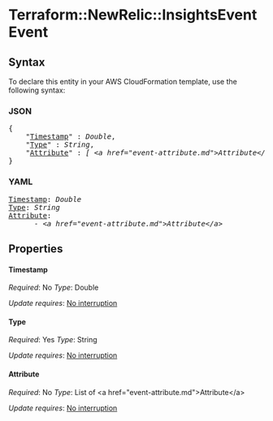 # Terraform::NewRelic::InsightsEvent Event

## Syntax

To declare this entity in your AWS CloudFormation template, use the following syntax:

### JSON

<pre>
{
    "<a href="#timestamp" title="Timestamp">Timestamp</a>" : <i>Double</i>,
    "<a href="#type" title="Type">Type</a>" : <i>String</i>,
    "<a href="#attribute" title="Attribute">Attribute</a>" : <i>[ &lt;a href=&#34;event-attribute.md&#34;&gt;Attribute&lt;/a&gt;, ... ]</i>
}
</pre>

### YAML

<pre>
<a href="#timestamp" title="Timestamp">Timestamp</a>: <i>Double</i>
<a href="#type" title="Type">Type</a>: <i>String</i>
<a href="#attribute" title="Attribute">Attribute</a>: <i>
      - &lt;a href=&#34;event-attribute.md&#34;&gt;Attribute&lt;/a&gt;</i>
</pre>

## Properties

#### Timestamp

_Required_: No
_Type_: Double

_Update requires_: [No interruption](https://docs.aws.amazon.com/AWSCloudFormation/latest/UserGuide/using-cfn-updating-stacks-update-behaviors.html#update-no-interrupt)

#### Type

_Required_: Yes
_Type_: String

_Update requires_: [No interruption](https://docs.aws.amazon.com/AWSCloudFormation/latest/UserGuide/using-cfn-updating-stacks-update-behaviors.html#update-no-interrupt)

#### Attribute

_Required_: No
_Type_: List of &lt;a href=&#34;event-attribute.md&#34;&gt;Attribute&lt;/a&gt;

_Update requires_: [No interruption](https://docs.aws.amazon.com/AWSCloudFormation/latest/UserGuide/using-cfn-updating-stacks-update-behaviors.html#update-no-interrupt)

